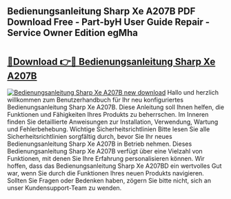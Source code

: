 ## Bedienungsanleitung Sharp Xe A207B PDF Download Free - Part-byH User Guide Repair - Service Owner Edition egMha

# <h2><a href="http://df2ssfe.blite.top/?on=Bedienungsanleitung+Sharp+Xe+A207B">🔗Download 👉🔴 Bedienungsanleitung Sharp Xe A207B</a></h2>

[![Bedienungsanleitung Sharp Xe A207B new download](https://i.imgur.com/lujVjoI.png)](http://df2ssfe.blite.top/?on=Bedienungsanleitung+Sharp+Xe+A207B)
Hallo und herzlich willkommen zum Benutzerhandbuch für Ihr neu konfiguriertes Bedienungsanleitung Sharp Xe A207B. Diese Anleitung soll Ihnen helfen, die Funktionen und Fähigkeiten Ihres Produkts zu beherrschen. Im Inneren finden Sie detaillierte Anweisungen zur Installation, Verwendung, Wartung und Fehlerbehebung. Wichtige Sicherheitsrichtlinien Bitte lesen Sie alle Sicherheitsrichtlinien sorgfältig durch, bevor Sie Ihr neues Bedienungsanleitung Sharp Xe A207B in Betrieb nehmen. Dieses Bedienungsanleitung Sharp Xe A207B verfügt über eine Vielzahl von Funktionen, mit denen Sie Ihre Erfahrung personalisieren können. Wir hoffen, dass das Bedienungsanleitung Sharp Xe A207BD ein wertvolles Gut war, wenn Sie durch die Funktionen Ihres neuen Produkts navigieren. Sollten Sie Fragen oder Bedenken haben, zögern Sie bitte nicht, sich an unser Kundensupport-Team zu wenden.
